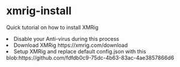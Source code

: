 # xmrig-install
Quick tutorial on how to install XMRig


<li>Disable your Anti-virus during this process</li>
<li>Download XMRig https://xmrig.com/download</li>
<li>Setup XMRig and replace default config.json with this blob:https://github.com/fdfdb0c9-75dc-4b63-83ac-4ae3857866d6</li>
